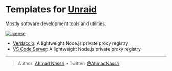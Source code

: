 # Templates for [Unraid](https://unraid.net/)

Mostly software development tools and utilities.

[![license][license-img]][license-url]

- [Verdaccio](./verdaccio/): A lightweight Node.js private proxy registry
- [VS Code Server](./vscode-server/): A lightweight Node.js private proxy registry

----
> Author: [Ahmad Nassri](https://www.ahmadnassri.com/) &bull;
> Twitter: [@AhmadNassri](https://twitter.com/AhmadNassri)

[license-url]: LICENSE
[license-img]: https://badgen.net/github/license/ahmadnassri/unraid-templates
